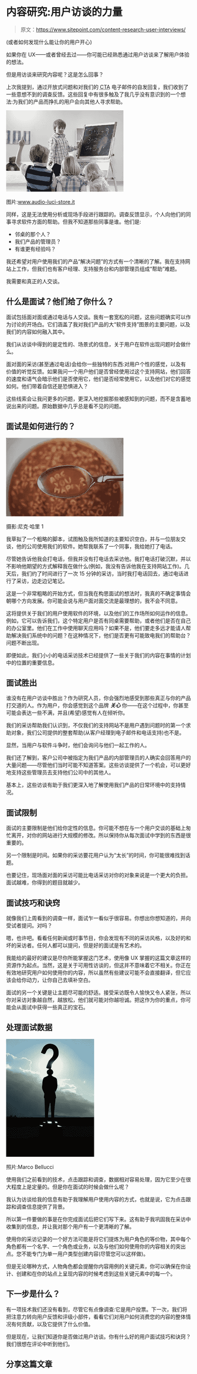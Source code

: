 # 内容研究:用户访谈的力量

> 原文：<https://www.sitepoint.com/content-research-user-interviews/>

(或者如何发现什么能让你的用户开心)

如果你在 UX——或者曾经去过——你可能已经熟悉通过用户访谈来了解用户体验的想法。

但是用访谈来研究内容呢？这是怎么回事？

上次我提到，通过开放式问题和对我们的 <acronym title="Call to action">CTA</acronym> 电子邮件的自发回复，我们收到了一些意想不到的调查反馈。这些回复中有很多触及了我几乎没有意识到的一个想法:为我们的产品而挣扎的用户会向其他人寻求帮助。

[![Kids: answering math questions.](img/85ec3467c41219afbf9b87c46776e1c5.png)](https://www.flickr.com/photos/audiolucistore/7359286694/)

图片:www.audio-luci-store.it

同样，这是无法使用分析或现场手段进行跟踪的。调查反馈显示，个人向他们的同事寻求软件方面的帮助。但我不知道那些同事是谁。他们是:

*   邻桌的那个人？
*   我们产品的管理员？
*   有谁更有经验吗？

我还希望对用户使用我们的产品“解决问题”的方式有一个清晰的了解。我在支持网站上工作，但我们也有客户经理、支持服务台和内部管理员组成“帮助”难题。

我需要和真正的人交谈。

## 什么是面试？他们给了你什么？

面试包括面对面或通过电话与人交谈。我有一套宽松的问题，这些问题确实可以作为讨论的开场白。它们涵盖了我对我们产品的大“软件支持”图景的主要问题，以及我们的内容如何融入其中。

我们从访谈中得到的是定性的、场景式的信息，关于用户在软件出现问题时会做什么。

面对面的采访(甚至通过电话)会给你一些独特的东西:对用户个性的感觉，以及有价值的听觉反馈。如果我问一个用户他们是否曾经使用过这个支持网站，他们回答的速度和语气会暗示他们是否使用它，他们是否经常使用它，以及他们对它的感觉如何。他们带着自信还是恐惧进入？

这些线索会让我问更多的问题，更深入地挖掘那些被感知到的问题，而不是含蓄地说出来的问题。原始数据中几乎总是看不见的问题。

## 面试是如何进行的？

[![photo :Nick Harris1 ](img/c675383c4c0062e4ac37feb02c7dc729.png)](https://www.flickr.com/photos/nickharris1/5956333494/)

摄影:尼克·哈里 1

我草拟了一个粗略的脚本，试图触及我所知道的主要知识空白，并与一位朋友交谈，他的公司使用我们的软件。她帮我联系了一个同事，我给她打了电话。

尽管她告诉他我会打电话，但我并没有打电话去采访他。我打电话打破沉默，并以不影响他期望的方式解释我在做什么(例如，我没有告诉他我在支持网站工作)。几天后，我们约了时间进行了一次 15 分钟的采访，当时我打电话回去，通过电话进行了采访，边走边记笔记。

这是一个非常粗略的开始方式，但当我在构思面试的想法时，我真的不确定事情会朝哪个方向发展。你可能会说与用户面对面交流是最理想的，我不会不同意。

这将提供关于我们的用户使用软件的环境，以及他们的工作场所如何运作的信息。例如，它可以告诉我们，这个特定用户是否有同桌需要帮助，或者他们是否在自己的办公室里。他们在工作中使用聊天应用吗？如果不是，他们要走多远才能请人帮助解决我们系统中的问题？在这种情况下，他们是否更有可能致电我们的帮助台？问题不断出现。

即便如此，我们小小的电话采访技术已经提供了一些关于我们的内容在事情的计划中的位置的重要信息。

## 面试胜出

谁没有在用户访谈中胜出？作为研究人员，你会强烈地感受到那些真正与你的产品打交道的人。作为用户，你会感觉到这个品牌 ***关心*** 你——在这个过程中，你甚至可能会表达一些不满，并且(希望)感觉有人在倾听你。

我们的采访帮助我们认识到，不仅我们的支持网站不是用户遇到问题时的第一个求助对象，我们公司提供的整套帮助(从客户经理到电子邮件和电话支持)也不是。

显然，当用户与软件斗争时，他们会询问与他们一起工作的人。

我们还了解到，客户公司中被指定为我们产品的内部管理员的人确实会回答用户的大量问题——尽管他们当时可能不知道答案。这些访谈提供了一个机会，可以更好地支持这些管理员去支持他们公司中的其他人。

基本上，这些访谈有助于我们更深入地了解使用我们产品的日常环境中的支持情况。

## 面试限制

面试的主要限制是他们给你定性的信息。你可能不想在与一个用户交谈的基础上匆忙离开，对你的网站进行大规模的修改。所以保持你从每次面试中学到的东西是很重要的。

另一个限制是时间。如果你的采访要花用户认为“太长”的时间，你可能很难找到话题。

也要记住，现场面对面的采访可能比电话采访对你的对象来说是一个更大的负担。面试越难，你得到的题目就越少。

## 面试技巧和诀窍

就像我们上周看到的调查一样，面试乍一看似乎很容易。你想出你想知道的，并向受试者提问。对吗？

嗯，也许吧。看看任何新闻或时事节目，你会发现有不同的采访风格，以及好的和坏的采访者。任何人都可以提问，但是好的面试是有艺术的。

我能给的最好的建议是尽你所能掌握这门艺术，使用像 UX 掌握的这篇文章这样的资源作为起点。当然，这是关于可用性访谈的，但这并不意味着它不相关。你正在有效地研究用户如何使用你的内容，所以虽然有些建议可能不会直接翻译，但它应该会给你动力，让你自己去填补空白。

面试的另一个关键是让主题尽可能的舒适。接受采访既令人愉快又令人紧张，所以你对采访对象越自然，越放松，他们就可能对你越坦诚。把这作为你的重点，你可能会从面试中获得一些真正的宝石。

## 处理面试数据

[![Silohetted figure with question mark](img/c7cdba883fb17aca837d59e134b0b341.png)](https://www.flickr.com/photos/marcobellucci/3534516458/)

照片:Marco Bellucci

使用我们之前看到的技术，点击跟踪和调查，数据相对容易处理，因为它至少在很大程度上是定量的。但是你在面试的时候会做什么呢？

我认为访谈给我的信息有助于我理解用户使用内容的方式，也就是说，它为点击跟踪和调查信息提供了背景。

所以第一件要做的事是在你完成面试后把它们写下来。这有助于我巩固我在采访中收集到的信息，并让我对那个用户有一个更清晰的了解。

使用你的采访记录的一个好方法可能是将它们提炼为用户角色的等价物，其中每个角色都有一个名字、一个角色或业务，以及与他们如何使用你的内容相关的突出点。您不能专门为单一用户类型创建内容(尽管您可以这样做)。

但是无论哪种方式，人物角色都会提醒你内容用例的关键元素，你可以确保在你设计、创建和在你的站点上呈现内容的时候考虑到这些关键元素中的每一个。

## 下一步是什么？

有一项技术我们还没有看到，尽管它有点像调查:它是用户投票。下一次，我们将把注意力转向用户反馈和评级小部件，看看它们对用户如何消费您的内容的整体情况有何贡献，以及它提供了什么价值。

但是现在，让我们知道你是否做过用户访谈。你有什么好的用户面试技巧和诀窍？我们很想在评论中听到他们。

## 分享这篇文章